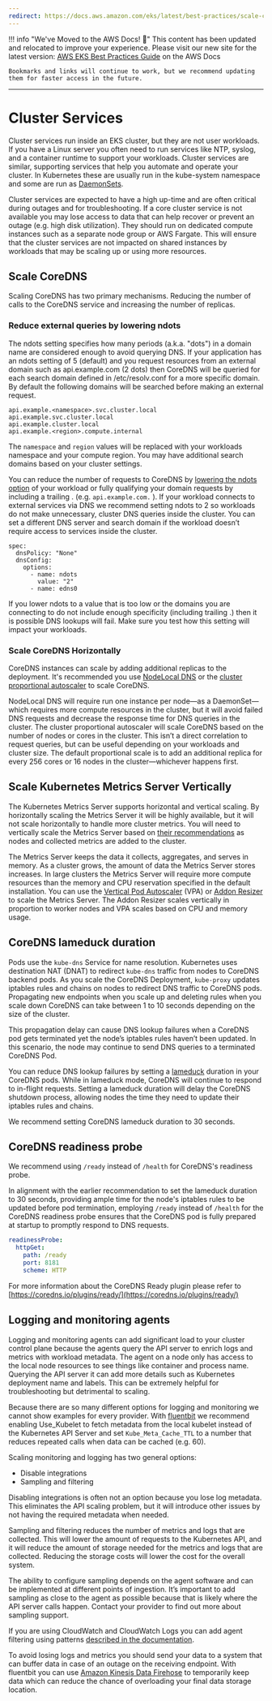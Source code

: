 ```yaml
---
redirect: https://docs.aws.amazon.com/eks/latest/best-practices/scale-cluster-services.html
---
```



!!! info "We've Moved to the AWS Docs! 🚀"
    This content has been updated and relocated to improve your experience. 
    Please visit our new site for the latest version:
    [AWS EKS Best Practices Guide](https://docs.aws.amazon.com/eks/latest/best-practices/scale-cluster-services.html) on the AWS Docs

    Bookmarks and links will continue to work, but we recommend updating them for faster access in the future.

---

# Cluster Services

Cluster services run inside an EKS cluster, but they are not user workloads. If you have a Linux server you often need to run services like NTP, syslog, and a container runtime to support your workloads. Cluster services are similar, supporting services that help you automate and operate your cluster. In Kubernetes these are usually run in the kube-system namespace and some are run as [DaemonSets](https://kubernetes.io/docs/concepts/workloads/controllers/daemonset/).

Cluster services are expected to have a high up-time and are often critical during outages and for troubleshooting. If a core cluster service is not available you may lose access to data that can help recover or prevent an outage (e.g. high disk utilization). They should run on dedicated compute instances such as a separate node group or AWS Fargate. This will ensure that the cluster services are not impacted on shared instances by workloads that may be scaling up or using more resources.

## Scale CoreDNS

Scaling CoreDNS has two primary mechanisms. Reducing the number of calls to the CoreDNS service and increasing the number of replicas.

### Reduce external queries by lowering ndots

The ndots setting specifies how many periods (a.k.a. "dots") in a domain name are considered enough to avoid querying DNS. If your application has an ndots setting of 5 (default) and you request resources from an external domain such as api.example.com (2 dots) then CoreDNS will be queried for each search domain defined in /etc/resolv.conf for a more specific domain. By default the following domains will be searched before making an external request.

```
api.example.<namespace>.svc.cluster.local
api.example.svc.cluster.local
api.example.cluster.local
api.example.<region>.compute.internal
```

The `namespace` and `region` values will be replaced with your workloads namespace and your compute region. You may have additional search domains based on your cluster settings.

You can reduce the number of requests to CoreDNS by [lowering the ndots option](https://kubernetes.io/docs/concepts/services-networking/dns-pod-service/#pod-dns-config) of your workload or fully qualifying your domain requests by including a trailing . (e.g. `api.example.com.` ). If your workload connects to external services via DNS we recommend setting ndots to 2 so workloads do not make unnecessary, cluster DNS queries inside the cluster. You can set a different DNS server and search domain if the workload doesn’t require access to services inside the cluster.

```
spec:
  dnsPolicy: "None"
  dnsConfig:
    options:
      - name: ndots
        value: "2"
      - name: edns0
```

If you lower ndots to a value that is too low or the domains you are connecting to do not include enough specificity (including trailing .) then it is possible DNS lookups will fail. Make sure you test how this setting will impact your workloads.

### Scale CoreDNS Horizontally 

CoreDNS instances can scale by adding additional replicas to the deployment. It's recommended you use [NodeLocal DNS](https://kubernetes.io/docs/tasks/administer-cluster/nodelocaldns/) or the [cluster proportional autoscaler](https://github.com/kubernetes-sigs/cluster-proportional-autoscaler) to scale CoreDNS.

NodeLocal DNS will require run one instance per node—as a DaemonSet—which requires more compute resources in the cluster, but it will avoid failed DNS requests and decrease the response time for DNS queries in the cluster. The cluster proportional autoscaler will scale CoreDNS based on the number of nodes or cores in the cluster. This isn’t a direct correlation to request queries, but can be useful depending on your workloads and cluster size. The default proportional scale is to add an additional replica for every 256 cores or 16 nodes in the cluster—whichever happens first.

## Scale Kubernetes Metrics Server Vertically

The Kubernetes Metrics Server supports horizontal and vertical scaling. By horizontally scaling the Metrics Server it will be highly available, but it will not scale horizontally to handle more cluster metrics. You will need to vertically scale the Metrics Server based on [their recommendations](https://kubernetes-sigs.github.io/metrics-server/#scaling) as nodes and collected metrics are added to the cluster.

The Metrics Server keeps the data it collects, aggregates, and serves in memory. As a cluster grows, the amount of data the Metrics Server stores increases. In large clusters the Metrics Server will require more compute resources than the memory and CPU reservation specified in the default installation. You can use the [Vertical Pod Autoscaler](https://github.com/kubernetes/autoscaler/tree/master/vertical-pod-autoscaler) (VPA) or [Addon Resizer](https://github.com/kubernetes/autoscaler/tree/master/addon-resizer) to scale the Metrics Server. The Addon Resizer scales vertically in proportion to worker nodes and VPA scales based on CPU and memory usage.

## CoreDNS lameduck duration

Pods use the `kube-dns` Service for name resolution. Kubernetes uses destination NAT (DNAT) to redirect `kube-dns` traffic from nodes to CoreDNS backend pods. As you scale the CoreDNS Deployment, `kube-proxy` updates iptables rules and chains on nodes to redirect DNS traffic to CoreDNS pods. Propagating new endpoints when you scale up and deleting rules when you scale down CoreDNS can take between 1 to 10 seconds depending on the size of the cluster. 

This propagation delay can cause DNS lookup failures when a CoreDNS pod gets terminated yet the node’s iptables rules haven’t been updated. In this scenario, the node may continue to send DNS queries to a terminated CoreDNS Pod. 

You can reduce DNS lookup failures by setting a [lameduck](https://coredns.io/plugins/health/) duration in your CoreDNS pods. While in lameduck mode, CoreDNS will continue to respond to in-flight requests. Setting a lameduck duration will delay the CoreDNS shutdown process, allowing nodes the time they need to update their iptables rules and chains. 

We recommend setting CoreDNS lameduck duration to 30 seconds. 

## CoreDNS readiness probe

We recommend using `/ready` instead of `/health` for CoreDNS's readiness probe.

In alignment with the earlier recommendation to set the lameduck duration to 30 seconds, providing ample time for the node's iptables rules to be updated before pod termination, employing `/ready` instead of `/health` for the CoreDNS readiness probe ensures that the CoreDNS pod is fully prepared at startup to promptly respond to DNS requests.

```yaml
readinessProbe:
  httpGet:
    path: /ready
    port: 8181
    scheme: HTTP
```

For more information about the CoreDNS Ready plugin please refer to [https://coredns.io/plugins/ready/](https://coredns.io/plugins/ready/)

## Logging and monitoring agents

Logging and monitoring agents can add significant load to your cluster control plane because the agents query the API server to enrich logs and metrics with workload metadata. The agent on a node only has access to the local node resources to see things like container and process name. Querying the API server it can add more details such as Kubernetes deployment name and labels. This can be extremely helpful for troubleshooting but detrimental to scaling.

Because there are so many different options for logging and monitoring we cannot show examples for every provider. With [fluentbit](https://docs.fluentbit.io/manual/pipeline/filters/kubernetes) we recommend enabling Use_Kubelet to fetch metadata from the local kubelet instead of the Kubernetes API Server and set `Kube_Meta_Cache_TTL` to a number that reduces repeated calls when data can be cached (e.g. 60).

Scaling monitoring and logging has two general options:

* Disable integrations
* Sampling and filtering

Disabling integrations is often not an option because you lose log metadata. This eliminates the API scaling problem, but it will introduce other issues by not having the required metadata when needed.

Sampling and filtering reduces the number of metrics and logs that are collected. This will lower the amount of requests to the Kubernetes API, and it will reduce the amount of storage needed for the metrics and logs that are collected. Reducing the storage costs will lower the cost for the overall system.

The ability to configure sampling depends on the agent software and can be implemented at different points of ingestion. It’s important to add sampling as close to the agent as possible because that is likely where the API server calls happen. Contact your provider to find out more about sampling support.

If you are using CloudWatch and CloudWatch Logs you can add agent filtering using patterns [described in the documentation](https://docs.aws.amazon.com/AmazonCloudWatch/latest/logs/FilterAndPatternSyntax.html).

To avoid losing logs and metrics you should send your data to a system that can buffer data in case of an outage on the receiving endpoint. With fluentbit you can use [Amazon Kinesis Data Firehose](https://docs.fluentbit.io/manual/pipeline/outputs/firehose) to temporarily keep data which can reduce the chance of overloading your final data storage location.
